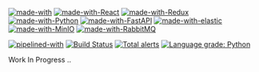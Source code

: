 [![made-with](https://img.shields.io/badge/Built%20with-grey)]()
[![made-with-React](https://img.shields.io/badge/React-blue)](https://reactjs.org/)
[![made-with-Redux](https://img.shields.io/badge/Redux-blueviolet)](https://redux.js.org/)
[![made-with-Python](https://img.shields.io/badge/Python-yellow)](https://www.python.org/)
[![made-with-FastAPI](https://img.shields.io/badge/FastAPI-success)](https://fastapi.tiangolo.com/)
[![made-with-elastic](https://img.shields.io/badge/elastic-informational)](https://www.elastic.co/)
[![made-with-MinIO](https://img.shields.io/badge/MinIO-red)](https://min.io/)
[![made-with-RabbitMQ](https://img.shields.io/badge/RabbitMQ-orange)](https://www.rabbitmq.com/)

[![pipelined-with](https://img.shields.io/badge/Pipelined%20with-grey)]()
[![Build Status](https://dev.azure.com/my-soc/galaxy/_apis/build/status/my-soc.galaxy?branchName=main)](https://dev.azure.com/my-soc/galaxy/_build/latest?definitionId=1&branchName=main)
[![Total alerts](https://img.shields.io/lgtm/alerts/g/my-soc/galaxy.svg?logo=lgtm&logoWidth=18)](https://lgtm.com/projects/g/my-soc/galaxy/alerts/)
[![Language grade: Python](https://img.shields.io/lgtm/grade/python/g/my-soc/galaxy.svg?logo=lgtm&logoWidth=18)](https://lgtm.com/projects/g/my-soc/galaxy/context:python)



Work In Progress ..

